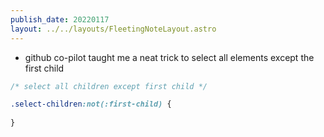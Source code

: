 ```yaml
---
publish_date: 20220117    
layout: ../../layouts/FleetingNoteLayout.astro
---
```

- github co-pilot taught me a neat trick to select all elements except the first child
```css
/* select all children except first child */

.select-children:not(:first-child) {
	
}
```